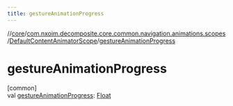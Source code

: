 ```yaml
---
title: gestureAnimationProgress
---
```

//[core](../../../index.html)/[com.nxoim.decomposite.core.common.navigation.animations.scopes](../index.html)/[DefaultContentAnimatorScope](index.html)/[gestureAnimationProgress](gesture-animation-progress.html)



# gestureAnimationProgress



[common]\
val [gestureAnimationProgress](gesture-animation-progress.html): [Float](https://kotlinlang.org/api/latest/jvm/stdlib/kotlin/-float/index.html)




